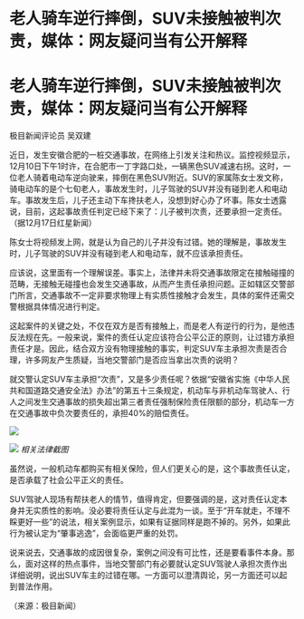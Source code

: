 # 老人骑车逆行摔倒，SUV未接触被判次责，媒体：网友疑问当有公开解释

# 老人骑车逆行摔倒，SUV未接触被判次责，媒体：网友疑问当有公开解释

极目新闻评论员 吴双建

近日，发生安徽合肥的一桩交通事故，在网络上引发关注和热议。监控视频显示，12月10日下午1时许，在合肥市一丁字路口处，一辆黑色SUV减速右拐。这时，一位老人骑着电动车逆向驶来，摔倒在黑色SUV附近。SUV的家属陈女士发文称，骑电动车的是个七旬老人，事故发生时，儿子驾驶的SUV并没有碰到老人和电动车。事故发生后，儿子还主动下车搀扶老人，没想到好心办了坏事。陈女士透露说，目前，这起事故责任判定已经下来了：儿子被判次责，还要承担一定责任。（据12月17日红星新闻）

陈女士将视频发上网，就是认为自己的儿子并没有过错。她的理解是，事故发生时，儿子驾驶的SUV并没有碰到老人和电动车，就不应该承担责任。

应该说，这里面有一个理解误差。事实上，法律并未将交通事故限定在接触碰撞的范畴，无接触无碰撞也会发生交通事故，从而产生责任承担问题。正如辖区交警部门所言，交通事故不一定非要求物理上有实质性接触才会发生，具体的案件还需交警根据具体情况进行判定。

这起案件的关键之处，不仅在双方是否有接触上，而是老人有逆行的行为，是他违反法规在先。一般来说，案件的责任认定应该符合公平公正的原则，让过错方承担责任才是。因此，结合双方没有物理接触的事实，判定SUV车主承担次责是否合理，许多网友产生质疑，当地交警部门是否应当拿出次责的说明？

就交警认定SUV车主承担“次责”，又是多少责任呢？依据“安徽省实施《中华人民共和国道路交通安全法》办法”的第五十三条规定，机动车与非机动车驾驶人、行人之间发生交通事故的损失超出第三者责任强制保险责任限额的部分，机动车一方在交通事故中负次要责任的，承担40%的赔偿责任。

![](https://inews.gtimg.com/om_bt/ONNnnPtBTbS5AGmAdRwFORkXJIsY5jWwuZUxBwygctgYgAA/1000)

![](https://inews.gtimg.com/om_bt/OoMP_Imevf65SkdoJNJ1-nrrcW7g7Z2NVGIiWzFE3GYSkAA/1000)
_相关法律截图_

虽然说，一般机动车都购买有相关保险，但人们更关心的是，这个事故责任认定，是否承载了社会公平正义的责任。

SUV驾驶人现场有帮扶老人的情节，值得肯定，但要强调的是，这对责任认定本身并无实质性的影响。没必要将责任认定与此混为一谈。至于“开车就走，不理不睬更好一些”的说法，相关案例显示，如果有证据同样是跑不掉的。另外，如果此行为被认定为“肇事逃逸”，会面临更严重的处罚。

说来说去，交通事故的成因很复杂，案例之间没有可比性，还是要看事件本身。那么，面对这样的热点事件，当地交警部门有必要就认定SUV驾驶人承担次责作出详细说明，说出SUV车主的过错在哪。一方面可以澄清舆论，另一方面还可以起到普法作用。

（来源：极目新闻）

